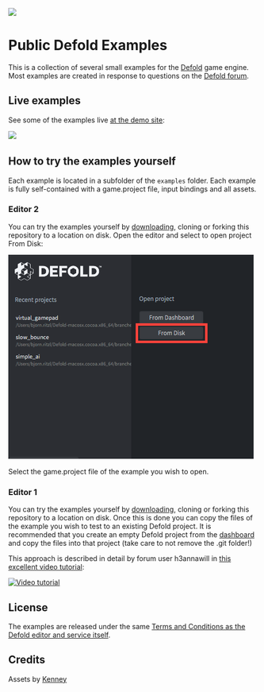 ![](images/logo.png)

# Public Defold Examples
This is a collection of several small examples for the [Defold](http://www.defold.com) game engine. Most examples are created in response to questions on the [Defold forum](https://forum.defold.com).

## Live examples
See some of the examples live [at the demo site](http://britzl.github.io/publicexamples/):

[![](images/demo_site.png)](http://britzl.github.io/publicexamples/)

## How to try the examples yourself
Each example is located in a subfolder of the `examples` folder. Each example is fully self-contained with a game.project file, input bindings and all assets.

### Editor 2
You can try the examples yourself by [downloading](https://github.com/britzl/publicexamples/archive/master.zip), cloning or forking this repository to a location on disk. Open the editor and select to open project From Disk:

![](images/editor2_open_project.png)

Select the game.project file of the example you wish to open.

### Editor 1
You can try the examples yourself by [downloading](https://github.com/britzl/publicexamples/archive/master.zip), cloning or forking this repository to a location on disk. Once this is done you can copy the files of the example you wish to test to an existing Defold project. It is recommended that you create an empty Defold project from the [dashboard](http://dashboard.defold.com/) and copy the files into that project (take care to not remove the .git folder!)

This approach is described in detail by forum user h3annawill in [this excellent video tutorial](https://forum.defold.com/t/how-to-explore-defold-examples-for-the-beginner/3013):

[![Video tutorial](images/video_tutorial.png)](https://forum.defold.com/t/how-to-explore-defold-examples-for-the-beginner/3013)

## License
The examples are released under the same [Terms and Conditions as the Defold editor and service itself](http://www.defold.com/about-terms/).

## Credits
Assets by [Kenney](http://www.kenney.nl)
